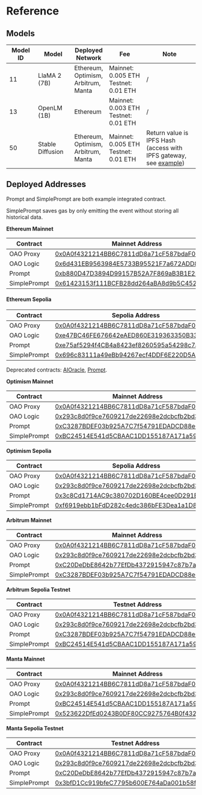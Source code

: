 # Reference

## Models

<table data-full-width="false"><thead><tr><th width="126">Model ID</th><th width="152">Model</th><th>Deployed Network</th><th width="183">Fee</th><th width="415">Note</th></tr></thead><tbody><tr><td>11</td><td>LlaMA 2 (7B)</td><td>Ethereum, Optimism, Arbitrum, Manta</td><td>Mainnet: 0.005 ETH<br>Testnet: 0.01 ETH</td><td>/</td></tr><tr><td>13</td><td>OpenLM (1B)</td><td>Ethereum</td><td>Mainnet: 0.003 ETH<br>Testnet: 0.01 ETH</td><td>/</td></tr><tr><td>50</td><td>Stable Diffusion</td><td>Ethereum, Optimism, Arbitrum, Manta</td><td>Mainnet: 0.005 ETH<br>Testnet: 0.01 ETH</td><td>Return value is IPFS Hash (access with IPFS gateway, see <a href="https://ipfs.io/ipfs/QmTJGTnAHLaYSVz8xbWZBVwAWNUJSi7GKZDzkCLMHTxAXt">example</a>)</td></tr></tbody></table>

## Deployed Addresses

Prompt and SimplePrompt are both example integrated contract.

SimplePrompt saves gas by only emitting the event without storing all historical data.

**Ethereum Mainnet**

| Contract     | Mainnet Address                                                                                                       |
| ------------ | --------------------------------------------------------------------------------------------------------------------- |
| OAO Proxy    | [0x0A0f4321214BB6C7811dD8a71cF587bdaF03f0A0](https://etherscan.io/address/0x0A0f4321214BB6C7811dD8a71cF587bdaF03f0A0) |
| OAO Logic    | [0x6d431EB9563984E5733B95521F7a672ADD8175a4](https://etherscan.io/address/0x6d431EB9563984E5733B95521F7a672ADD8175a4) |
| Prompt       | [0xb880D47D3894D99157B52A7F869aB3B1E2D4349d](https://etherscan.io/address/0xb880D47D3894D99157B52A7F869aB3B1E2D4349d) |
| SimplePrompt | [0x61423153f111BCFB28dd264aBA8d9b5C452228D2](https://etherscan.io/address/0x61423153f111BCFB28dd264aBA8d9b5C452228D2) |

#### **Ethereum Sepolia**

| Contract     | Sepolia Address                                                                                                               |
| ------------ | ----------------------------------------------------------------------------------------------------------------------------- |
| OAO Proxy    | [0x0A0f4321214BB6C7811dD8a71cF587bdaF03f0A0](https://sepolia.etherscan.io/address/0x0A0f4321214BB6C7811dD8a71cF587bdaF03f0A0) |
| OAO Logic    | [0xe47BC46FE676642eAED860E319363350B334236a](https://sepolia.etherscan.io/address/0xe47BC46FE676642eAED860E319363350B334236a) |
| Prompt       | [0xe75af5294f4CB4a8423ef8260595a54298c7a2FB](https://sepolia.etherscan.io/address/0xe75af5294f4CB4a8423ef8260595a54298c7a2FB) |
| SimplePrompt | [0x696c83111a49eBb94267ecf4DDF6E220D5A80129](https://sepolia.etherscan.io/address/0x696c83111a49eBb94267ecf4DDF6E220D5A80129) |

Deprecated contracts: [AIOracle](https://sepolia.etherscan.io/address/0xb880D47D3894D99157B52A7F869aB3B1E2D4349d), [Prompt](https://sepolia.etherscan.io/address/0x5d6963003Ad172Fd1D2A2fD18bB3967eA7Aef1a2).

**Optimism Mainnet**

| Contract     | Mainnet Address                                                                                                                  |
| ------------ | -------------------------------------------------------------------------------------------------------------------------------- |
| OAO Proxy    | [0x0A0f4321214BB6C7811dD8a71cF587bdaF03f0A0](https://optimistic.etherscan.io/address/0x0A0f4321214BB6C7811dD8a71cF587bdaF03f0A0) |
| OAO Logic    | [0x293c8d0f9ce7609217de22698e2dcbcfb2bd3d9d](https://optimistic.etherscan.io/address/0x293c8d0f9ce7609217de22698e2dcbcfb2bd3d9d) |
| Prompt       | [0xC3287BDEF03b925A7C7f54791EDADCD88e632CcD](https://optimistic.etherscan.io/address/0xC3287BDEF03b925A7C7f54791EDADCD88e632CcD) |
| SimplePrompt | [0xBC24514E541d5CBAAC1DD155187A171a593e5CF6](https://optimistic.etherscan.io/address/0xBC24514E541d5CBAAC1DD155187A171a593e5CF6) |

**Optimism Sepolia**

| Contract     | Sepolia Address                                                                                                                        |
| ------------ | -------------------------------------------------------------------------------------------------------------------------------------- |
| OAO Proxy    | [0x0A0f4321214BB6C7811dD8a71cF587bdaF03f0A0](https://sepolia-optimism.etherscan.io/address/0x0A0f4321214BB6C7811dD8a71cF587bdaF03f0A0) |
| OAO Logic    | [0x293c8d0f9ce7609217de22698e2dcbcfb2bd3d9d](https://sepolia-optimism.etherscan.io/address/0x293c8d0f9ce7609217de22698e2dcbcfb2bd3d9d) |
| Prompt       | [0x3c8Cd1714AC9c380702D160BE4cee0D291Eb89C0](https://sepolia-optimism.etherscan.io/address/0x3c8Cd1714AC9c380702D160BE4cee0D291Eb89C0) |
| SimplePrompt | [0xf6919ebb1bFdD282c4edc386bFE3Dea1a1D8AC16](https://sepolia-optimism.etherscan.io/address/0xf6919ebb1bFdD282c4edc386bFE3Dea1a1D8AC16) |

**Arbitrum Mainnet**

| Contract     | Mainnet Address                                                                                                      |
| ------------ | -------------------------------------------------------------------------------------------------------------------- |
| OAO Proxy    | [0x0A0f4321214BB6C7811dD8a71cF587bdaF03f0A0](https://arbiscan.io/address/0x0A0f4321214BB6C7811dD8a71cF587bdaF03f0A0) |
| OAO Logic    | [0x293c8d0f9ce7609217de22698e2dcbcfb2bd3d9d](https://arbiscan.io/address/0x293c8d0f9ce7609217de22698e2dcbcfb2bd3d9d) |
| Prompt       | [0xC20DeDbE8642b77EfDb4372915947c87b7a526bD](https://arbiscan.io/address/0xC20DeDbE8642b77EfDb4372915947c87b7a526bD) |
| SimplePrompt | [0xC3287BDEF03b925A7C7f54791EDADCD88e632CcD](https://arbiscan.io/address/0xC3287BDEF03b925A7C7f54791EDADCD88e632CcD) |

**Arbitrum Sepolia Testnet**

| Contract     | Testnet Address                                                                                                              |
| ------------ | ---------------------------------------------------------------------------------------------------------------------------- |
| OAO Proxy    | [0x0A0f4321214BB6C7811dD8a71cF587bdaF03f0A0](https://sepolia.arbiscan.io/address/0x0A0f4321214BB6C7811dD8a71cF587bdaF03f0A0) |
| OAO Logic    | [0x293c8d0f9ce7609217de22698e2dcbcfb2bd3d9d](https://sepolia.arbiscan.io/address/0x293c8d0f9ce7609217de22698e2dcbcfb2bd3d9d) |
| Prompt       | [0xC3287BDEF03b925A7C7f54791EDADCD88e632CcD](https://sepolia.arbiscan.io/address/0xC3287BDEF03b925A7C7f54791EDADCD88e632CcD) |
| SimplePrompt | [0xBC24514E541d5CBAAC1DD155187A171a593e5CF6](https://sepolia.arbiscan.io/address/0xBC24514E541d5CBAAC1DD155187A171a593e5CF6) |

**Manta Mainnet**

| Contract     | Mainnet Address                                                                                                                         |
| ------------ | --------------------------------------------------------------------------------------------------------------------------------------- |
| OAO Proxy    | [0x0A0f4321214BB6C7811dD8a71cF587bdaF03f0A0](https://pacific-explorer.manta.network/address/0x0A0f4321214BB6C7811dD8a71cF587bdaF03f0A0) |
| OAO Logic    | [0x293c8d0f9ce7609217de22698e2dcbcfb2bd3d9d](https://pacific-explorer.manta.network/address/0x293C8D0f9CE7609217De22698e2DCBCFb2Bd3d9D) |
| Prompt       | [0xBC24514E541d5CBAAC1DD155187A171a593e5CF6](https://pacific-explorer.manta.network/address/0xBC24514E541d5CBAAC1DD155187A171a593e5CF6) |
| SimplePrompt | [0x523622DfEd0243B0DF80CC9275764B0f432D33E3](https://pacific-explorer.manta.network/address/0x523622DfEd0243B0DF80CC9275764B0f432D33E3) |

**Manta Sepolia Testnet**

| Contract     | Testnet Address                                                                                                                                         |
| ------------ | ------------------------------------------------------------------------------------------------------------------------------------------------------- |
| OAO Proxy    | [0x0A0f4321214BB6C7811dD8a71cF587bdaF03f0A0](https://pacific-explorer.sepolia-testnet.manta.network/address/0x0A0f4321214BB6C7811dD8a71cF587bdaF03f0A0) |
| OAO Logic    | [0x293c8d0f9ce7609217de22698e2dcbcfb2bd3d9d](https://pacific-explorer.sepolia-testnet.manta.network/address/0x293C8D0f9CE7609217De22698e2DCBCFb2Bd3d9D) |
| Prompt       | [0xC20DeDbE8642b77EfDb4372915947c87b7a526bD](https://pacific-explorer.sepolia-testnet.manta.network/address/0xC20DeDbE8642b77EfDb4372915947c87b7a526bD) |
| SimplePrompt | [0x3bfD1Cc919bfeC7795b600E764aDa001b58f122a](https://pacific-explorer.sepolia-testnet.manta.network/address/0x3bfD1Cc919bfeC7795b600E764aDa001b58f122a) |
